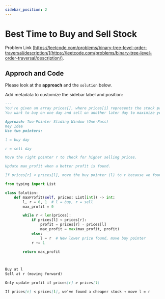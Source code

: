 ```yaml
---
sidebar_position: 2
---
```


# Best Time to Buy and Sell Stock 


Problem Link [https://leetcode.com/problems/binary-tree-level-order-traversal/description/](https://leetcode.com/problems/binary-tree-level-order-traversal/description/).

## Approch and Code

Please look at the **approach** and the `solution` below.

Add metadata to customize the sidebar label and position:

```md title="memo" {1-4}
---
You're given an array prices[], where prices[i] represents the stock price on day i.
You want to buy on one day and sell on another later day to maximize your profit.

Approach: Two-Pointer Sliding Window (One-Pass)
Key Idea
Use two pointers:

l = buy day

r = sell day

Move the right pointer r to check for higher selling prices.

Update max_profit when a better profit is found.

If prices[r] < prices[l], move the buy pointer (l) to r because we found a new minimum.


```




```py title="Solution.py"
from typing import List

class Solution:
    def maxProfit(self, prices: List[int]) -> int:
        l, r = 0, 1  # l = buy, r = sell
        max_profit = 0

        while r < len(prices):
            if prices[l] < prices[r]:
                profit = prices[r] - prices[l]
                max_profit = max(max_profit, profit)
            else:
                l = r  # New lower price found, move buy pointer
            r += 1

        return max_profit

        
```


```md title="Rundown"
Buy at l
Sell at r (moving forward)

Only update profit if prices[r] > prices[l]

If prices[r] < prices[l], we’ve found a cheaper stock → move l = r


```
